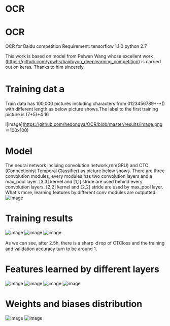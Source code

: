 # OCR
# OCR
OCR for Baidu competition
Requirement:
tensorflow 1.1.0
python 2.7

This work is based on model from Peiwen Wang whose excellent work (https://github.com/ypwhs/baiduyun_deeplearning_competition) is carried out on keras. Thanks to him sincerely.  

Training datａ
=============
Train data has 100,000 pictures including characters from 0123456789+-*() with different length as below picture shows.The label to the first training picture is (7+5)+4 16

![image](https://github.com/hedongya/OCR/blob/master/results/image.png ＝100x100)


Model
=====
The neural network incluing convolution network,rnn(GRU) and CTC (Connectionist Temporal Classifier) as picture below shows.
There are three convolution modules, every modules has two convolution layers and a max_pool layer. [3,3] kernel and [1,1] stride are used behind every convolution layers. [2,2] kernel and [2,2] stride are used by max_pool layer. What's more, learning features by different conv modules are outputted.
![image](https://github.com/hedongya/OCR/blob/master/results/Graph.png)


Training results
=================
![image](https://github.com/hedongya/OCR/blob/master/results/CTCloss.png)
![image](https://github.com/hedongya/OCR/blob/master/results/acc.png)
![image](https://github.com/hedongya/OCR/blob/master/results/seqPredic.png)

As we can see, after 2.5h, there is a sharp ｄrop of CTCloss and the training and validation accuracy turn to be around 1.

Features learned by different layers
=====================================
![image](https://github.com/hedongya/OCR/blob/master/results/featureLayer1.png)
![image](https://github.com/hedongya/OCR/blob/master/results/featureLayer2.png)
![image](https://github.com/hedongya/OCR/blob/master/results/featureLayer3.png)
![image](https://github.com/hedongya/OCR/blob/master/results/fc1.png)

Weights and biases distribution
================================
![image](https://github.com/hedongya/OCR/blob/master/results/distributions.png)
![image](https://github.com/hedongya/OCR/blob/master/results/history.png)






